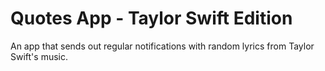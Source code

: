 # Quotes App - Taylor Swift Edition
An app that sends out regular notifications with random lyrics from Taylor Swift's music.
